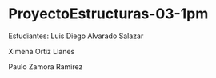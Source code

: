 # ProyectoEstructuras-03-1pm
Estudiantes: 
Luis Diego Alvarado Salazar

Ximena Ortiz Llanes 

Paulo Zamora Ramirez 
             
